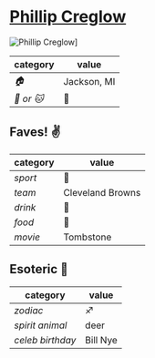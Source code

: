 # [Phillip Creglow](https://github.com/pcreglow)

![Phillip Creglow](https://avatars0.githubusercontent.com/u/11493983?v=3&s=460)]

| category | value |
|-----------|-------|
| _:house:_ | Jackson, MI |
| _:dog: or :cat:_ | :dog: |

## Faves! :v:

| category | value |
|----------|--------|
| _sport_  | :football: |
| _team_   | Cleveland Browns |
| _drink_  | :beer: |
| _food_   | :taco: |
| _movie_  | Tombstone |

## Esoteric :crystal_ball:

| category | value |
|----------|-------|
| _zodiac_ | :sagittarius: |
| _spirit animal_ | deer |
| _celeb birthday_ | Bill Nye |


